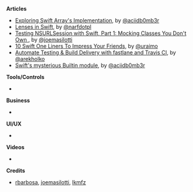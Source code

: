 **Articles**

* [Exploring Swift Array's Implementation](http://ankit.im/swift/2016/01/08/exploring-swift-array-implementation/), by [@aciidb0mb3r](https://twitter.com/aciidb0mb3r)
* [Lenses in Swift](http://narf.pl/posts/lenses-in-swift), by [@narfdotpl](https://twitter.com/narfdotpl)
* [Testing NSURLSession with Swift, Part 1: Mocking Classes You Don't Own
](http://masilotti.com/testing-nsurlsession-input/), by [@joemasilotti](https://twitter.com/joemasilotti)
* [10 Swift One Liners To Impress Your Friends](https://www.uraimo.com/2016/01/06/10-Swift-One-Liners-To-Impress-Your-Friends/), by [@uraimo](https://twitter.com/uraimo)
* [Automate Testing & Build Delivery with fastlane and Travis CI](http://macoscope.com/blog/automate-testing-and-build-delivery/), by [@arekholko](https://twitter.com/arekholko)
* [Swift's mysterious Builtin module](http://ankit.im/swift/2016/01/12/swift-mysterious-builtin-module/), by [@aciidb0mb3r](https://twitter.com/aciidb0mb3r)

**Tools/Controls**

* 

**Business**

* 

**UI/UX**

* 

**Videos**

* 

**Credits**

* [rbarbosa](https://github.com/rbarbosa), [joemasilotti](https://github.com/joemasilotti), [lkmfz](https://github.com/lkmfz)
